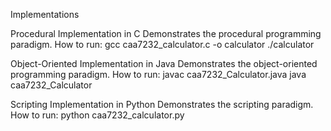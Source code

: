 Implementations

Procedural Implementation in C
Demonstrates the procedural programming paradigm.
How to run:
gcc caa7232_calculator.c -o calculator
./calculator

Object-Oriented Implementation in Java
Demonstrates the object-oriented programming paradigm.
How to run:
javac caa7232_Calculator.java
java caa7232_Calculator

Scripting Implementation in Python
Demonstrates the scripting paradigm.
How to run:
python caa7232_calculator.py
